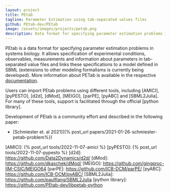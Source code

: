 ```yaml
---
layout: project
title: PEtab
tagline: Parameter Estimation using tab-separated values files
github: PEtab-dev/PEtab
image: /assets/images/projects/petab.png
description: Data format for specifying parameter estimation problems in systems biology.
---
```


PEtab is a data format for specifying parameter estimation problems in systems
biology. It allows specification of experimental conditions, observables,
measurements and information about parameters in tab-separated value files and
links these specifications to a model defined in SBML (extensions to other
modeling formalisms is currently being developed). More information about PETab
is available in the respective [documentation].

Users can import PEtab problems using different tools, including [AMICI],
[pyPESTO], [d2d], [dMod], [MEIGO], [parPE], [pyABC] and [SBML2Julia]. For many
of these tools, support is facilitated through the official [python library].

Development of PEtab is a community effort and described in the following paper:

- [Schmiester et. al 2021]({% post_url papers/2021-01-26-schmiester-petab-problem%})


[documentation]: https://petab.readthedocs.io/en/latest/
[AMICI]: {% post_url tools/2022-11-07-amici %}
[pyPESTO]: {% post_url tools/2022-11-07-pypesto %}
[d2d]: https://github.com/Data2Dynamics/d2d/
[dMod]: https://github.com/dkaschek/dMod/
[MEIGO]: https://github.com/gingproc-IIM-CSIC/MEIGO64
[parPE]: https://github.com/ICB-DCM/parPE/
[pyABC]: https://github.com/ICB-DCM/pyABC/
[SBML2Julia]: https://github.com/paulflang/SBML2Julia
[python library]: https://github.com/PEtab-dev/libpetab-python
